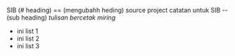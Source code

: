  SIB (# heading)
== (mengubahh heding)
source project catatan untuk SIB
-- (sub heading)
*tulisan bercetak miring*
- ini list 1
- ini list 2
- ini list 3
